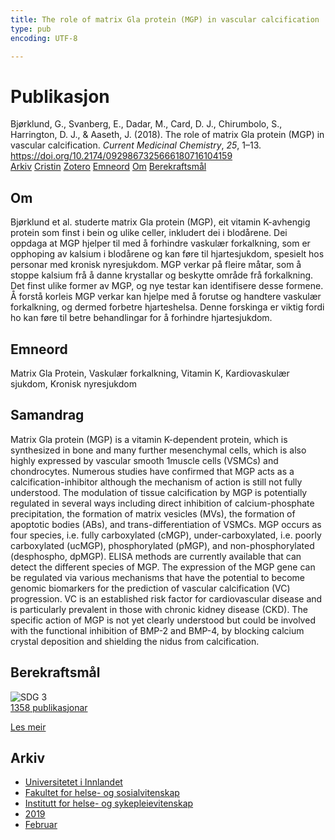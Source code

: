 ```yaml
---
title: The role of matrix Gla protein (MGP) in vascular calcification
type: pub
encoding: UTF-8

---
```

<h1>Publikasjon</h1>
<article id="csl-bib-container-FIKKHR3F" class="csl-bib-container">
  <div class="csl-bib-body"> <div class="csl-entry">Bjørklund, G., Svanberg, E., Dadar, M., Card, D. J., Chirumbolo, S., Harrington, D. J., &#38; Aaseth, J. (2018). The role of matrix Gla protein (MGP) in vascular calcification. <i>Current Medicinal Chemistry</i>, <i>25</i>, 1–13. <a href="https://doi.org/10.2174/0929867325666180716104159">https://doi.org/10.2174/0929867325666180716104159</a></div> </div>
  <div class="csl-bib-buttons">
    <a href="#taxonomy-article-FIKKHR3F" alt="archive" class="csl-bib-button">Arkiv</a>
    <a href="https://app.cristin.no/results/show.jsf?id=1678451" alt="Cristin" class="csl-bib-button">Cristin</a>
    <a href="http://zotero.org/groups/5881554/items/FIKKHR3F" alt="Zotero" class="csl-bib-button">Zotero</a>
    <a href="#keywords-article-FIKKHR3F" alt="keywords" class="csl-bib-button">Emneord</a>
    <a href="#about-article-FIKKHR3F" alt="about_pub" class="csl-bib-button">Om</a>
    <a href="#sdg-article-FIKKHR3F" alt="sdg" class="csl-bib-button">Berekraftsmål</a>
  </div>
  <div id="csl-bib-meta-container-FIKKHR3F"></div>
</article>
<div id="csl-bib-meta-FIKKHR3F" class="csl-bib-meta">
  <article id="about-article-FIKKHR3F" class="about_pub-article">
    <h1>Om</h1>
    Bjørklund et al. studerte matrix Gla protein (MGP), eit vitamin K-avhengig protein som finst i bein og ulike celler, inkludert dei i blodårene. Dei oppdaga at MGP hjelper til med å forhindre vaskulær forkalkning, som er opphoping av kalsium i blodårene og kan føre til hjartesjukdom, spesielt hos personar med kronisk nyresjukdom. MGP verkar på fleire måtar, som å stoppe kalsium frå å danne krystallar og beskytte område frå forkalkning. Det finst ulike former av MGP, og nye testar kan identifisere desse formene. Å forstå korleis MGP verkar kan hjelpe med å forutse og handtere vaskulær forkalkning, og dermed forbetre hjarteshelsa. Denne forskinga er viktig fordi ho kan føre til betre behandlingar for å forhindre hjartesjukdom.
  </article>
  <article id="keywords-article-FIKKHR3F" class="keywords-article">
    <h1>Emneord</h1>
    Matrix Gla Protein, Vaskulær forkalkning, Vitamin K, Kardiovaskulær sjukdom, Kronisk nyresjukdom
  </article>
  <article id="abstract-article-FIKKHR3F" class="abstract-article">
    <h1>Samandrag</h1>
    Matrix Gla protein (MGP) is a vitamin K-dependent protein, which is synthesized in bone and many further mesenchymal cells, which is also highly expressed by vascular smooth 1muscle cells (VSMCs) and chondrocytes. Numerous studies have confirmed that MGP acts as a calcification-inhibitor although the mechanism of action is still not fully understood. The modulation of tissue calcification by MGP is potentially regulated in several ways including direct inhibition of calcium-phosphate precipitation, the formation of matrix vesicles (MVs), the formation of apoptotic bodies (ABs), and trans-differentiation of VSMCs. MGP occurs as four species, i.e. fully carboxylated (cMGP), under-carboxylated, i.e. poorly carboxylated (ucMGP), phosphorylated (pMGP), and non-phosphorylated (desphospho, dpMGP). ELISA methods are currently available that can detect the different species of MGP. The expression of the MGP gene can be regulated via various mechanisms that have the potential to become genomic biomarkers for the prediction of vascular calcification (VC) progression. VC is an established risk factor for cardiovascular disease and is particularly prevalent in those with chronic kidney disease (CKD). The specific action of MGP is not yet clearly understood but could be involved with the functional inhibition of BMP-2 and BMP-4, by blocking calcium crystal deposition and shielding the nidus from calcification.
  </article>
  <article id="sdg-article-FIKKHR3F" class="sdg-article">
    <h1>Berekraftsmål</h1>
    <div class="sdg-container"><div id="sdg3" class="sdg">
        <img src="{{< params subfolder >}}images/sdg/sdg03_nn.png" class="image" alt="SDG 3">
        <div class="sdg-overlay">
          <a href="{{< params subfolder >}}nn/archive/?sdg=3#archive" class="sdg-publication-count"><span>1358</span> publikasjonar</a>
          <p><a href="https://fn.no/om-fn/fns-baerekraftsmaal/god-helse-og-livskvalitet?lang=nno-NO" class="sdg-read-more">Les meir</a></p>
        </div>
      </div></div>
  </article>
  <article id="taxonomy-article-FIKKHR3F" class="taxonomy-article">
    <h1>Arkiv</h1>
    <ul>
      <li><a href="{{< params subfolder >}}nn/archive/?key=3DCRN523">Universitetet i Innlandet</a></li>
      <li><a href="{{< params subfolder >}}nn/archive/?key=IDKFS3MX">Fakultet for helse- og sosialvitenskap</a></li>
      <li><a href="{{< params subfolder >}}nn/archive/?key=GTV4ECMZ">Institutt for helse- og sykepleievitenskap</a></li>
      <li><a href="{{< params subfolder >}}nn/archive/?key=E7THIEEM">2019</a></li>
      <li><a href="{{< params subfolder >}}nn/archive/?key=K9MPWJCB">Februar</a></li>
    </ul>
  </article>
</div>
